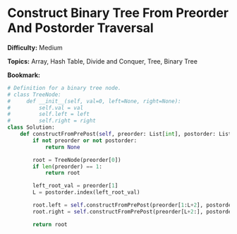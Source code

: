 # Construct Binary Tree From Preorder And Postorder Traversal

**Difficulty:** Medium

**Topics:** Array, Hash Table, Divide and Conquer, Tree, Binary Tree

**Bookmark:**

```python
# Definition for a binary tree node.
# class TreeNode:
#     def __init__(self, val=0, left=None, right=None):
#         self.val = val
#         self.left = left
#         self.right = right
class Solution:
    def constructFromPrePost(self, preorder: List[int], postorder: List[int]) -> Optional[TreeNode]:
        if not preorder or not postorder:
            return None

        root = TreeNode(preorder[0])
        if len(preorder) == 1:
            return root

        left_root_val = preorder[1]
        L = postorder.index(left_root_val)

        root.left = self.constructFromPrePost(preorder[1:L+2], postorder[:L+1])
        root.right = self.constructFromPrePost(preorder[L+2:], postorder[L+1:-1])

        return root
```
